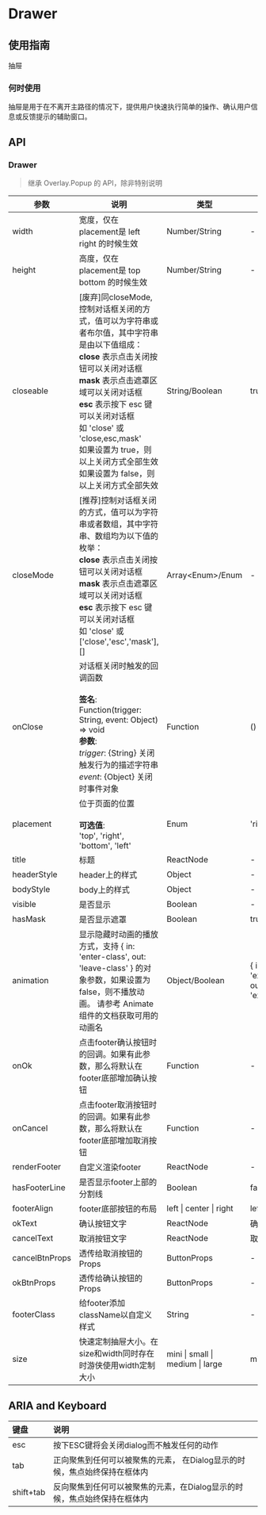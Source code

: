 # Drawer

## 使用指南

抽屉

### 何时使用

抽屉是用于在不离开主路径的情况下，提供用户快速执行简单的操作、确认用户信息或反馈提示的辅助窗口。

## API

### Drawer

> 继承 Overlay.Popup 的 API，除非特别说明

| 参数          | 说明                                                                                                                                                                                                                               | 类型                  | 默认值                                        |
| ----------- | -------------------------------------------------------------------------------------------------------------------------------------------------------------------------------------------------------------------------------- | ------------------- | ------------------------------------------ |
| width       | 宽度，仅在 placement是 left right 的时候生效                                                                                                                                                                                                | Number/String       | -                                          |
| height      | 高度，仅在 placement是 top bottom 的时候生效                                                                                                                                                                                                | Number/String       | -                                          |
| closeable   | [废弃]同closeMode, 控制对话框关闭的方式，值可以为字符串或者布尔值，其中字符串是由以下值组成：<br/>**close** 表示点击关闭按钮可以关闭对话框<br/>**mask** 表示点击遮罩区域可以关闭对话框<br/>**esc** 表示按下 esc 键可以关闭对话框<br/>如 'close' 或 'close,esc,mask'<br/>如果设置为 true，则以上关闭方式全部生效<br/>如果设置为 false，则以上关闭方式全部失效 | String/Boolean      | true                                       |
| closeMode   | [推荐]控制对话框关闭的方式，值可以为字符串或者数组，其中字符串、数组均为以下值的枚举：<br/>**close** 表示点击关闭按钮可以关闭对话框<br/>**mask** 表示点击遮罩区域可以关闭对话框<br/>**esc** 表示按下 esc 键可以关闭对话框<br/>如 'close' 或 ['close','esc','mask'], \[]                                                    | Array&lt;Enum>/Enum | -                                          |
| onClose     | 对话框关闭时触发的回调函数<br/><br/>**签名**:<br/>Function(trigger: String, event: Object) => void<br/>**参数**:<br/>_trigger_: {String} 关闭触发行为的描述字符串<br/>_event_: {Object} 关闭时事件对象                                                                     | Function            | () => {}                                   |
| placement   | 位于页面的位置<br/><br/>**可选值**:<br/>'top', 'right', 'bottom', 'left'                                                                                                                                                                      | Enum                | 'right'                                    |
| title       | 标题                                                                                                                                                                                                                               | ReactNode           | -                                          |
| headerStyle | header上的样式                                                                                                                                                                                                                       | Object              | -                                          |
| bodyStyle   | body上的样式                                                                                                                                                                                                                         | Object              | -                                          |
| visible     | 是否显示                                                                                                                                                                                                                             | Boolean             | -                                          |
| hasMask     | 是否显示遮罩                                                                                                                                                                                                                           | Boolean             | true                                       |
| animation   | 显示隐藏时动画的播放方式，支持 { in: 'enter-class', out: 'leave-class' } 的对象参数，如果设置为 false，则不播放动画。 请参考 Animate 组件的文档获取可用的动画名                                                                                                                    | Object/Boolean      | { in: 'expandInDown', out: 'expandOutUp' } |
| onOk | 点击footer确认按钮时的回调。如果有此参数，那么将默认在footer底部增加确认按钮 | Function | - | 
| onCancel | 点击footer取消按钮时的回调。如果有此参数，那么将默认在footer底部增加取消按钮 | Function | - | 
| renderFooter | 自定义渲染footer | ReactNode | - | 
| hasFooterLine | 是否显示footer上部的分割线 | Boolean | false | 
| footerAlign | footer底部按钮的布局 | left \| center \| right | left | 
| okText | 确认按钮文字 | ReactNode | 确认 | 
| cancelText | 取消按钮文字 | ReactNode | 取消 |
| cancelBtnProps | 透传给取消按钮的Props | ButtonProps | - |
| okBtnProps | 透传给确认按钮的Props | ButtonProps | - |
| footerClass | 给footer添加className以自定义样式 | String | - |
| size |快速定制抽屉大小。在size和width同时存在时游侠使用width定制大小 | mini \| small \| medium \| large | mini |


## ARIA and Keyboard

| 键盘        | 说明                                       |
| :-------- | :--------------------------------------- |
| esc       | 按下ESC键将会关闭dialog而不触发任何的动作                |
| tab       | 正向聚焦到任何可以被聚焦的元素， 在Dialog显示的时候，焦点始终保持在框体内 |
| shift+tab | 反向聚焦到任何可以被聚焦的元素，在Dialog显示的时候，焦点始终保持在框体内  |
